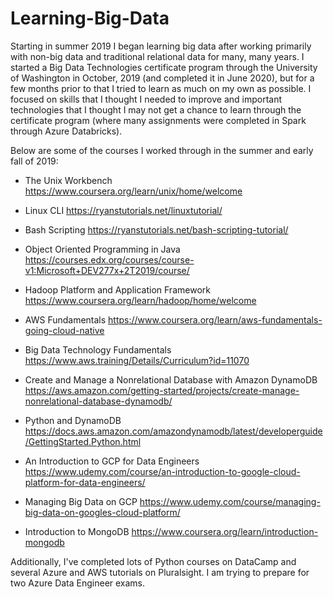 # Learning-Big-Data

Starting in summer 2019 I began learning big data after working primarily with non-big data and traditional relational data for many, many years. I started a Big Data Technologies certificate program through the University of Washington in October, 2019 (and completed it in June 2020), but for a few months prior to that I tried to learn as much on my own as possible. I focused on skills that I thought I needed to improve and important technologies that I thought I may not get a chance to learn through the certificate program (where many assignments were completed in Spark through Azure Databricks).

Below are some of the courses I worked through in the summer and early fall of 2019:

* The Unix Workbench 	https://www.coursera.org/learn/unix/home/welcome

* Linux CLI	https://ryanstutorials.net/linuxtutorial/

* Bash Scripting	https://ryanstutorials.net/bash-scripting-tutorial/

* Object Oriented Programming in Java https://courses.edx.org/courses/course-v1:Microsoft+DEV277x+2T2019/course/

* Hadoop Platform and Application Framework https://www.coursera.org/learn/hadoop/home/welcome

* AWS Fundamentals  https://www.coursera.org/learn/aws-fundamentals-going-cloud-native

* Big Data Technology Fundamentals  https://www.aws.training/Details/Curriculum?id=11070

* Create and Manage a Nonrelational Database with Amazon DynamoDB https://aws.amazon.com/getting-started/projects/create-manage-nonrelational-database-dynamodb/

* Python and DynamoDB https://docs.aws.amazon.com/amazondynamodb/latest/developerguide/GettingStarted.Python.html

* An Introduction to GCP for Data Engineers	https://www.udemy.com/course/an-introduction-to-google-cloud-platform-for-data-engineers/

* Managing Big Data on GCP https://www.udemy.com/course/managing-big-data-on-googles-cloud-platform/

* Introduction to MongoDB	https://www.coursera.org/learn/introduction-mongodb



Additionally, I've completed lots of Python courses on DataCamp and several Azure and AWS tutorials on Pluralsight. I am trying to prepare for two Azure Data Engineer exams.


